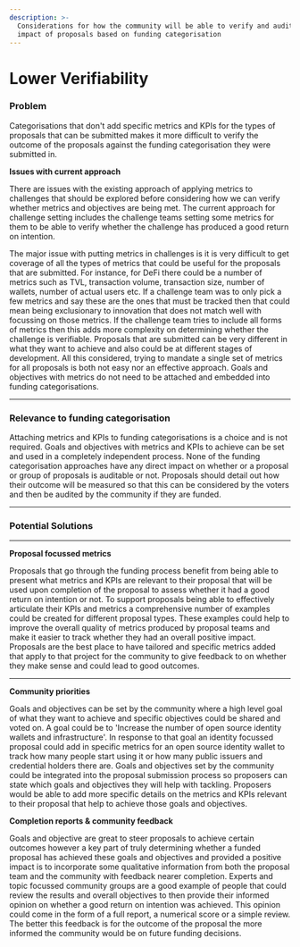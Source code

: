 ```yaml
---
description: >-
  Considerations for how the community will be able to verify and audit the
  impact of proposals based on funding categorisation
---
```


# Lower Verifiability

### Problem

Categorisations that don't add specific metrics and KPIs for the types of proposals that can be submitted makes it more difficult to verify the outcome of the proposals against the funding categorisation they were submitted in.



**Issues with current approach**

There are issues with the existing approach of applying metrics to challenges that should be explored before considering how we can verify whether metrics and objectives are being met. The current approach for challenge setting includes the challenge teams setting some metrics for them to be able to verify whether the challenge has produced a good return on intention.

The major issue with putting metrics in challenges is it is very difficult to get coverage of all the types of metrics that could be useful for the proposals that are submitted. For instance, for DeFi there could be a number of metrics such as TVL, transaction volume, transaction size, number of wallets, number of actual users etc. If a challenge team was to only pick a few metrics and say these are the ones that must be tracked then that could mean being exclusionary to innovation that does not match well with focussing on those metrics. If the challenge team tries to include all forms of metrics then this adds more complexity on determining whether the challenge is verifiable. Proposals that are submitted can be very different in what they want to achieve and also could be at different stages of development. All this considered, trying to mandate a single set of metrics for all proposals is both not easy nor an effective approach. Goals and objectives with metrics do not need to be attached and embedded into funding categorisations.

****

### **Relevance to funding categorisation**

Attaching metrics and KPIs to funding categorisations is a choice and is not required. Goals and objectives with metrics and KPIs to achieve can be set and used in a completely independent process. None of the funding categorisation approaches have any direct impact on whether or a proposal or group of proposals is auditable or not. Proposals should detail out how their outcome will be measured so  that this can be considered by the voters and then be audited by the community if they are funded.

****

### Potential Solutions

****

**Proposal focussed metrics**

Proposals that go through the funding process benefit from being able to present what metrics and KPIs are relevant to their proposal that will be used upon completion of the proposal to assess whether it had a good return on intention or not. To support proposals being able to effectively articulate their KPIs and metrics a comprehensive number of examples could be created for different proposal types. These examples could help to improve the overall quality of metrics produced by proposal teams and make it easier to track whether they had an overall positive impact. Proposals are the best place to have tailored and specific metrics added that apply to that project for the community to give feedback to on whether they make sense and could lead to good outcomes.

****

**Community priorities**

Goals and objectives can be set by the community where a high level goal of what they want to achieve and specific objectives could be shared and voted on. A goal could be to 'Increase the number of open source identity wallets and infrastructure'. In response to that goal an identity focussed proposal could add in specific metrics for an open source identity wallet to track how many people start using it or how many public issuers and credential holders there are. Goals and objectives set by the community could be integrated into the proposal submission process so proposers can state which goals and objectives they will help with tackling. Proposers would be able to add more specific details on the metrics and KPIs relevant to their proposal that help to achieve those goals and objectives.



**Completion reports & community feedback**

Goals and objective are great to steer proposals to achieve certain outcomes however a key part of truly determining whether a funded proposal has achieved these goals and objectives and provided a positive impact is to incorporate some qualitative information from both the proposal team and the community with feedback nearer completion. Experts and topic focussed community groups are a good example of people that could review the results and overall objectives to then provide their informed opinion on whether a good return on intention was achieved. This opinion could come in the form of a full report, a numerical score or a simple review. The better this feedback is for the outcome of the proposal the more informed the community would be on future funding decisions.
